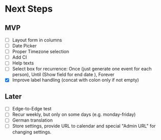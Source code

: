 # Next Steps

## MVP
- [ ] Layout form in columns
- [ ] Date Picker
- [ ] Proper Timezone selection
- [ ] Add CI
- [ ] Help texts
- [ ] Select box for recurrence: Once (just generate one event for each person), Until (Show field for end date ), Forever
- [X] Improve label handling (concat with colon only if not empty)

## Later
- [ ] Edge-to-Edge test
- [ ] Recur weekly, but only on some days (e.g. monday-friday)
- [ ] German translation
- [ ] Store settings, provide URL to calendar and special "Admin URL" for changing settings.
